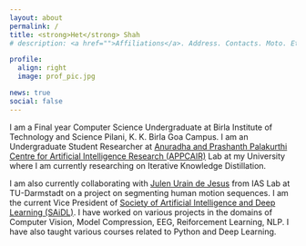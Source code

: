 ```yaml
---
layout: about
permalink: /
title: <strong>Het</strong> Shah
# description: <a href="">Affiliations</a>. Address. Contacts. Moto. Etc.

profile:
  align: right
  image: prof_pic.jpg

news: true
social: false
---
```


I am a Final year Computer Science Undergraduate at Birla Institute of Technology and Science Pilani, K. K. Birla Goa Campus. I am an Undergraduate Student Researcher at <a href="https://www.bits-pilani.ac.in/Goa/appcair/people">Anuradha and Prashanth Palakurthi Centre for Artificial Intelligence Research (APPCAIR)</a> Lab at my University where I am currently researching on Iterative Knowledge Distillation. 

I am also currently collaborating with <a href="https://www.ias.informatik.tu-darmstadt.de/Team/JulenUrainDeJesus">Julen Urain de Jesus</a> from IAS Lab at TU-Darmstadt on a project on segmenting human motion sequences. I am the current Vice President of <a href="https://www.saidl.in/">Society of Artificial Intelligence and Deep Learning (SAiDL)</a>. I have worked on various projects in the domains of Computer Vision, Model Compression, EEG, Reiforcement Learning, NLP. I have also taught various courses related to Python and Deep Learning. 